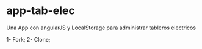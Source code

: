 # app-tab-elec
Una App con angularJS y LocalStorage para administrar tableros electricos

1- Fork;
2- Clone;

